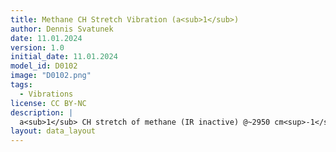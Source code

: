 ```yaml
---
title: Methane CH Stretch Vibration (a<sub>1</sub>) 
author: Dennis Svatunek
date: 11.01.2024
version: 1.0
initial_date: 11.01.2024
model_id: D0102
image: "D0102.png"
tags: 
  - Vibrations
license: CC BY-NC
description: |
  a<sub>1</sub> CH stretch of methane (IR inactive) @~2950 cm<sup>-1</sup>
layout: data_layout
---
```

<script src="https://code.jquery.com/jquery-3.6.0.min.js"></script>
<script src="https://3Dmol.org/build/3Dmol-min.js"></script>
<div style="text-align: center;">
<div id="D0102" style="margin: auto; width: 400px; height: 400px;"></div>
</div>
<script>
(function() {
  $(document).ready(function() {
    var viewer = $3Dmol.createViewer("D0102", {defaultcolors: $3Dmol.elementColors.Jmol});
    var xyz = `5 
    * (null), Energy   -276.0000000  
    C    -0.337425  -0.848669   0.000000 -0.000162 0.000089 -0.000000
    H     0.031329  -1.891697   0.000000 -0.166231 0.470259 -0.000000
    H     0.031348  -0.327166   0.903287 -0.166660 -0.235674 -0.408110
    H     0.031348  -0.327166  -0.903287 -0.166660 -0.235674 0.408110
    H    -1.443716  -0.848657   0.000000  0.501478 0.000025 -0.000000
    `; 
    viewer.addModel(xyz, "xyz");
    viewer.vibrate(10, 0.35, true);
    viewer.setStyle({}, {stick: {radius: 0.15}, sphere: {scale: 0.25}});
    viewer.zoomTo();
    viewer.zoom(1.4);
    viewer.setBackgroundColor('#f9f9f9');
    viewer.rotate(80, {x: 1, y: 0, z: 0});
    viewer.setViewStyle({style: 'outline', color: 'black', width: 0.02});
    viewer.animate({loop: 'backandforth', interval: 100, reps: 0});
    viewer.render();
$("#D0102").css("position", "relative");
  });
})(); 
</script>
